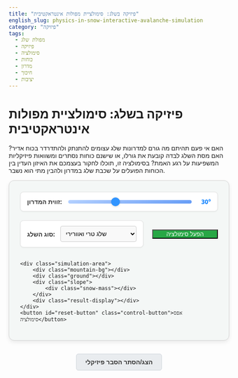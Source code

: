 ```yaml
---
title: "פיזיקה בשלג: סימולציית מפולות אינטראקטיבית"
english_slug: physics-in-snow-interactive-avalanche-simulation
category: "פיזיקה"
tags:
  - מפולת שלג
  - פיזיקה
  - סימולציה
  - כוחות
  - מדרון
  - חיכוך
  - יציבות
---
```

<h1>פיזיקה בשלג: סימולציית מפולות אינטראקטיבית</h1>

<p>האם אי פעם תהיתם מה גורם למדרונות שלג עצומים להתנתק ולהתדרדר בכוח אדיר? האם מסת השלג לבדה קובעת את גורלו, או שישנם כוחות נסתרים ומשוואות פיזיקליות המשפיעות על רגע האמת? בסימולציה זו, תוכלו לחקור בעצמכם את האיזון העדין בין הכוחות הפועלים על שכבת שלג במדרון ולהבין מתי הוא נשבר.</p>

<div class="simulation-container">
    <div class="controls">
        <div class="control-group">
            <label for="angle-slider">זווית המדרון:</label>
            <input type="range" id="angle-slider" min="15" max="55" value="30">
            <span id="angle-value">30°</span>
        </div>
        <div class="control-group">
            <label for="snow-type-select">סוג השלג:</label>
            <select id="snow-type-select">
                <option value="powder">שלג טרי ואוורירי</option>
                <option value="packed">שלג דחוס וישן</option>
                <option value="wet">שלג רטוב וכבד</option>
            </select>
        </div>
        <button id="run-simulation-button">הפעל סימולציה</button>
    </div>

    <div class="simulation-area">
        <div class="mountain-bg"></div>
        <div class="ground"></div>
        <div class="slope">
            <div class="snow-mass"></div>
        </div>
        <div class="result-display"></div>
    </div>
    <button id="reset-button" class="control-button">אפס סימולציה</button>
</div>

<button id="toggle-explanation" class="control-button toggle-explanation-button">הצג/הסתר הסבר פיזיקלי</button>

<div id="explanation" style="display: none;">
    <h2>מאחורי הקלעים: פיזיקה של מפולות שלג</h2>
    <p>מפולות שלג הן דוגמה מרתקת לכשל מכני בקנה מידה גדול, הנשלט על ידי עקרונות פיזיקליים בסיסיים. בבסיסה, מפולת מתרחשת כאשר הכוחות הדוחפים את השלג למטה גוברים על הכוחות המייצבים המחזיקים אותו במקומו.</p>

    <h3>מאזן הכוחות הקריטי</h3>
    <p>חשבו על גוש השלג בסימולציה. שני כוחות עיקריים נאבקים על גורלו:</p>
    <ul>
        <li><strong>כוח הכבידה (מושך למטה):</strong> כוח הכבידה תמיד מושך את המסה כלפי מרכז כדור הארץ. במדרון, כוח זה מתפרק לשני רכיבים: אחד פועל בניצב למדרון (הנורמל) ואחד פועל במקביל למדרון, מושך את השלג כלפי מטה. ככל שהמדרון תלול יותר (זווית גדולה יותר), רכיב הכוח המושך כלפי מטה גדל משמעותית. בסימולציה, אתם שולטים ישירות על עוצמת הכוח הזה דרך שינוי זווית המדרון.</li>
        <li><strong>כוחות התנגדות (מייצבים):</strong> אלו הכוחות הנלחמים בכוח הכבידה ומנסים לשמור על השלג במקומו. הם כוללים בעיקר:
            <ul>
                <li><strong>חיכוך:</strong> ההתנגדות לתנועה בין שכבות השלג לבין עצמן ובין השלג לקרקע שמתחתיו.</li>
                <li><strong>לכידות (קוהזיה):</strong> המידה שבה גבישי השלג "נדבקים" זה לזה.</li>
            </ul>
            סוג השלג משפיע דרמטית על כוחות ההתנגדות. שלג טרי אוורירי פחות דחוס ובעל לכידות נמוכה יחסית, ולכן פחות יציב. שלג ישן או רטוב יכול להיות בעל לכידות גבוהה יותר, אך מים יכולים גם להקטין חיכוך בתנאים מסוימים (בסימולציה, פישטנו זאת כך שסוג השלג משפיע על "גורם ההתנגדות" הכולל).</li>
        </ul>

    <h3>מתי מתרחשת מפולת?</h3>
    <p>מפולת מתחילה כאשר רכיב כוח הכבידה המושך במורד המדרון גובר על סך כוחות ההתנגדות (חיכוך ולכידות). בנקודה זו, המאזן נשבר, ויציבות השלג קורסת. הסימולציה ממחישה את הרגע הקריטי הזה ואת תפקיד זווית המדרון וסוג השלג בקביעתו.</p>

    <h3>מעבר לסימולציה...</h3>
    <p>במציאות, גורמים נוספים רבים משפיעים על סיכון המפולת: עומס שלג חדש על שכבות קודמות, שינויי טמפרטורה המשפיעים על לכידות השלג, נוכחות שכבות חלשות בתוך עומק השלג, רעידות אדמה, ואפילו עומס קטן נקודתי כמו משקל של אדם או בעל חיים. הבנת הפיזיקה הבסיסית המוצגת כאן היא הצעד הראשון להבנת התופעה המורכבת הזו.</p>
</div>

<style>
/* כללי */
.simulation-container {
    font-family: 'Segoe UI', Tahoma, Geneva, Verdana, sans-serif;
    border: 1px solid #d3d3d3; /* גבול עדין */
    padding: 25px;
    margin-bottom: 30px;
    background-color: #f4f7f6; /* רקע בהיר נעים */
    border-radius: 12px; /* פינות מעוגלות יותר */
    box-shadow: 0 4px 10px rgba(0, 0, 0, 0.08); /* צל עדין */
    max-width: 800px; /* רוחב מקסימלי לנוחות קריאה */
    margin-left: auto;
    margin-right: auto;
    position: relative; /* מאפשר מיקום אבסולוטי בתוכו */
}

.controls {
    display: flex;
    flex-wrap: wrap;
    gap: 20px;
    margin-bottom: 30px;
    align-items: center;
    justify-content: center; /* ממורכז */
}

.control-group {
    display: flex;
    align-items: center;
    gap: 12px; /* רווח גדול יותר */
    flex-grow: 1;
    min-width: 220px; /* מינימום רוחב */
    background-color: #ffffff; /* רקע לבן לקבוצה */
    padding: 12px 15px;
    border-radius: 8px;
    border: 1px solid #e0e0e0;
    box-shadow: 0 1px 3px rgba(0, 0, 0, 0.05);
}

.control-group label {
    font-weight: bold;
    color: #333;
    white-space: nowrap; /* למנוע מעבר שורה בתווית */
}

.control-group input[type="range"] {
    flex-grow: 1;
    /* הסתרת סליידר מקורי ועיצוב מחדש (מורכב, נשאיר כרגע ברירת מחדל מעוצבת) */
    -webkit-appearance: none;
    appearance: none;
    height: 8px;
    background: linear-gradient(to right, #a0c4ff, #4285F4); /* צבעים רעננים */
    outline: none;
    opacity: 0.8;
    transition: opacity .2s;
    border-radius: 4px;
}

.control-group input[type="range"]:hover {
    opacity: 1;
}

.control-group input[type="range"]::-webkit-slider-thumb {
    -webkit-appearance: none;
    appearance: none;
    width: 20px;
    height: 20px;
    background: #007bff; /* כחול עז */
    cursor: pointer;
    border-radius: 50%; /* עגול */
    box-shadow: 0 1px 4px rgba(0, 0, 0, 0.2);
}

.control-group input[type="range"]::-moz-range-thumb {
    width: 20px;
    height: 20px;
    background: #007bff;
    cursor: pointer;
    border-radius: 50%;
    box-shadow: 0 1px 4px rgba(0, 0, 0, 0.2);
}

.control-group select {
     flex-grow: 1;
     padding: 8px;
     border-radius: 4px;
     border: 1px solid #ccc;
     background-color: #f9f9f9;
     cursor: pointer;
     font-size: 1em;
}

.control-group span {
    font-weight: bold;
    color: #007bff; /* כחול כמו הכפתור */
    min-width: 30px; /* לוודא שיש מקום למעל 50 מעלות */
    text-align: right;
}

/* כפתורים כלליים */
.control-button {
    padding: 10px 20px;
    font-size: 1em;
    cursor: pointer;
    border: none;
    border-radius: 5px;
    transition: background-color 0.3s ease, transform 0.1s ease;
    font-weight: bold;
    margin-top: 15px; /* רווח מעל הכפתורים התחתונים */
}

#run-simulation-button {
    background-color: #28a745; /* ירוק */
    color: white;
    flex-shrink: 0;
    min-width: 150px; /* רוחב מינימלי */
}

#run-simulation-button:hover {
    background-color: #218838;
    transform: translateY(-1px); /* אפקט הרמה קל */
}

#run-simulation-button:active {
     transform: translateY(0); /* לחיצה */
}

#reset-button {
    display: block; /* שורה חדשה */
    margin: 15px auto 0; /* ממורכז למטה */
    background-color: #ffc107; /* צהוב/כתום */
    color: #333;
}

#reset-button:hover {
     background-color: #e0a800;
     transform: translateY(-1px);
}
#reset-button:active {
     transform: translateY(0);
}

.toggle-explanation-button {
    display: block;
    margin: 20px auto; /* ממורכז מתחת לקונטיינר */
    background-color: #e9ecef; /* אפור בהיר */
    color: #333;
    border: 1px solid #ced4da;
}

.toggle-explanation-button:hover {
     background-color: #dee2e6;
     transform: translateY(-1px);
}
.toggle-explanation-button:active {
     transform: translateY(0);
}

/* אזור הסימולציה הויזואלי */
.simulation-area {
    position: relative;
    width: 100%;
    height: 300px; /* גובה גדול יותר */
    overflow: hidden;
    margin-top: 20px;
    background: linear-gradient(to bottom, #b0e0e6, #e0f6ff); /* שמיים בהירים */
    border-radius: 8px;
    border: 1px solid #a0c0e0;
    box-shadow: inset 0 0 10px rgba(0, 0, 0, 0.1); /* צל פנימי עדין */
}

.mountain-bg {
    position: absolute;
    bottom: 0;
    left: 0;
    width: 100%;
    height: 100%;
    background: url('https://via.placeholder.com/800x300?text=Mountain+Background') no-repeat center bottom; /* תמונה גנרית של הר */
    background-size: cover;
    z-index: 0; /* מתחת לכל השאר */
    opacity: 0.5; /* שקיפות קלה */
    filter: brightness(1.2) grayscale(0.1); /* בהירות קלה וקצת פחות רוויה */
}

.ground {
    position: absolute;
    bottom: 0;
    left: 0;
    width: 100%;
    height: 60px; /* גובה קרקע */
    background: linear-gradient(to bottom, #a0522d, #8b4513); /* גווני חום טבעיים */
    z-index: 1;
}

.slope {
    position: absolute;
    bottom: 60px; /* מעל הקרקע */
    left: -50%; /* מתחיל משמאל מחוץ למסך כדי לאפשר סיבוב רחב */
    width: 200%; /* רחב מספיק לסיבוב */
    height: 400px; /* גבוה מספיק */
    background: linear-gradient(to bottom, #f8f8f8, #ffffff); /* גווני שלג בהירים */
    transform-origin: 50% 100%; /* סובב מהנקודה התחתונה המרכזית (היכן שפוגש את הקרקע) */
    transform: rotate(0deg); /* בסיס סיבוב */
    z-index: 2;
    /* border-bottom: 2px solid #ccc; קו מפגש, פחות נחוץ עם רקע הר */
    box-shadow: inset 0 5px 10px rgba(0,0,0,0.1); /* צל פנימי קטן לדגש מדרון */
}

.snow-mass {
    position: absolute;
    top: 50px; /* התחל מעט למטה מהקצה העליון של המדרון הויזואלי */
    left: 80px; /* התחל משמאל */
    width: 100px; /* גודל גוש השלג */
    height: 60px;
    background-color: #ffffff; /* לבן טהור */
    border-radius: 10px; /* פינות מעוגלות למראה רך יותר */
    box-shadow: 0 3px 8px rgba(0,0,0,0.3); /* צל בולט יותר */
    z-index: 3;
    /* תונטרל באמצעות JS */
    transition: transform 0s ease-out; /* ברירת מחדל: ללא אנימציה */
}

/* אנימציית מפולת */
.snow-mass.slide {
     transition: transform 2s ease-in; /* אנימציה מהירה ואגרסיבית יותר */
     /* ה-transform עצמו נקבע ב-JS */
}

/* אנימציית רעידה */
@keyframes shake {
  0%, 100% { transform: translateX(0); }
  10%, 30%, 50%, 70%, 90% { transform: translateX(-5px); }
  20%, 40%, 60%, 80% { transform: translateX(5px); }
}

.slope.shaking {
    animation: shake 0.5s infinite ease-in-out; /* רעידה מתמשכת קלה */
}

.snow-mass.shaking {
     animation: shake 0.3s infinite ease-in-out; /* רעידה מהירה יותר לגוש השלג */
}


.result-display {
    position: absolute;
    top: 15px;
    right: 15px;
    background-color: rgba(255, 255, 255, 0.95); /* רקע כמעט אטום */
    padding: 12px;
    border-radius: 8px;
    font-weight: bold;
    z-index: 10;
    min-width: 180px; /* רוחב מינימלי */
    text-align: center;
    border: 1px solid #ccc;
    box-shadow: 0 2px 5px rgba(0,0,0,0.1);
    opacity: 0; /* נסתר בהתחלה */
    transition: opacity 0.5s ease-in-out; /* אנימציית הופעה */
}

.result-display.show {
    opacity: 1;
}

.result-display.success {
    color: #28a745; /* ירוק ליציב */
}

.result-display.failure {
    color: #dc3545; /* אדום למפולת */
}


/* הסבר פיזיקלי */
#explanation {
    border: 1px solid #d3d3d3;
    padding: 25px;
    margin-top: 30px;
    background-color: #f9f9f9;
    border-radius: 12px;
    box-shadow: 0 2px 8px rgba(0,0,0,0.06);
    max-width: 800px; /* רוחב מקסימלי */
    margin-left: auto;
    margin-right: auto;
}

#explanation h2, #explanation h3 {
    color: #333;
    margin-bottom: 15px;
    padding-bottom: 5px;
    border-bottom: 1px solid #eee;
}

#explanation h2 {
    text-align: center;
    border-bottom: 2px solid #ddd;
    padding-bottom: 10px;
}

#explanation p {
    line-height: 1.6;
    color: #555;
    margin-bottom: 15px;
}

#explanation ul {
    margin-top: 15px;
    margin-bottom: 15px;
    padding-left: 20px;
    color: #555;
}

#explanation li {
    margin-bottom: 10px;
    line-height: 1.5;
}

#explanation li strong {
    color: #333;
}


</style>

<script>
document.addEventListener('DOMContentLoaded', () => {
    const angleSlider = document.getElementById('angle-slider');
    const angleValueSpan = document.getElementById('angle-value');
    const snowTypeSelect = document.getElementById('snow-type-select');
    const runButton = document.getElementById('run-simulation-button');
    const resetButton = document.getElementById('reset-button'); // הוספת כפתור איפוס
    const slopeDiv = document.querySelector('.slope');
    const snowMassDiv = document.querySelector('.snow-mass');
    const resultDisplay = document.querySelector('.result-display');
    const explanationDiv = document.getElementById('explanation');
    const toggleButton = document.getElementById('toggle-explanation');

    // שמירת מיקום התחלתי של גוש השלג (כדי לאפס אליו)
    const initialSnowMassTop = parseFloat(getComputedStyle(snowMassDiv).top);
    const initialSnowMassLeft = parseFloat(getComputedStyle(snowMassDiv).left);


    // עדכון ויזואלי של המדרון וערך הזווית בעת הזזת הסליידר
    angleSlider.addEventListener('input', () => {
        const angle = angleSlider.value;
        angleValueSpan.textContent = `${angle}°`;
        // סובב את אלמנט המדרון נגד כיוון השעון לפי הערך
        // שימו לב: ה-transform-origin ב-CSS הוא בתחתית המרכז, אז זה נראה כמו הטיית הר
        slopeDiv.style.transform = `rotate(-${angle}deg)`;
        resetSimulation(); // אפס מיקום גוש השלג כשזווית משתנה
    });

    // גורמי התנגדות של סוגי שלג (מודל פשוט)
    // ערכים אלו מייצגים את יכולת ההתנגדות היחסית של סוגי השלג להחלקה.
    // ערך גבוה יותר = התנגדות רבה יותר / פחות סיכוי למפולת בזוויות נמוכות.
    // מבוסס על מקדמי חיכוך פנימי ולכידות.
    const snowResistanceFactors = {
        powder: 0.3, // התנגדות נמוכה (מחליק בקלות יחסית)
        packed: 0.7, // התנגדות בינונית
        wet: 1.0     // התנגדות גבוהה (פחות סביר להתחלה, מפשט את הסימולציה)
    };

    // פונקציית הסימולציה
    const runSimulation = () => {
        // איפוס לפני כל הפעלה כדי להתחיל ממצב נקי
        resetSimulation();

        const angle = parseFloat(angleSlider.value); // זווית במעלות
        const snowType = snowTypeSelect.value;
        const resistanceFactor = snowResistanceFactors[snowType];

        // המרת זווית לרדיאנים לצורך פונקציות טריגונומטריות
        const angleRad = angle * Math.PI / 180;

        // מודל כוחות פשוט:
        // כוח מניע (פועל למטה) פרופורציונלי ל-sin(זווית) - מייצג את רכיב כוח הכבידה במורד המדרון
        const drivingForce = Math.sin(angleRad);

        // כוח מתנגד (פועל מעלה) פרופורציונלי ל-(גורם התנגדות * cos(זווית) + התנגדות בסיסית)
        // cos(זווית) קשור לכוח הנורמלי המשפיע על החיכוך
        // התנגדות בסיסית מייצגת חיכוך התחלתי, לכידות מינימלית וכו'.
        const baseResistance = 0.2; // ערך קטן להתנגדות תמיד קיימת
        const resistingForce = resistanceFactor * Math.cos(angleRad) + baseResistance;

        let resultText = '';
        let avalancheOccurred = false;

        // קביעת אם מתרחשת מפולת (כוח מניע > כוח מתנגד)
        // שימוש בסף טולרנטיות קטן למניעת בעיות נקודה צפה וליצירת רגע "קריטי"
        const tolerance = 0.02;
        if (drivingForce > resistingForce + tolerance) {
            resultText = 'תוצאה: מפולת! ההר לא יציב והשלג התדרדר.';
            resultDisplay.className = 'result-display show failure'; // הוספת קלאסים לתוצאה
            avalancheOccurred = true;
        } else {
            resultText = 'תוצאה: יציב. ההר מחזיק את השלג במקומו.';
            resultDisplay.className = 'result-display show success'; // הוספת קלאסים לתוצאה
            avalancheOccurred = false;
        }

        resultDisplay.textContent = resultText;

        // הפעלת אנימציה אם התרחשה מפולת
        if (avalancheOccurred) {
             // הוספת רעידה קלה לפני הנפילה
             slopeDiv.classList.add('shaking');
             snowMassDiv.classList.add('shaking');

             setTimeout(() => {
                slopeDiv.classList.remove('shaking');
                snowMassDiv.classList.remove('shaking');

                // תרגום גוש השלג במורד המדרון הפיזי
                // אנו מתרגמים ביחס למערכת הצירים של ה-slope div המסתובב.
                // תרגום אופקי (translateX) בתוך הדיב המסתובב נראה כמו החלקה במורד המדרון.
                const slideDistanceX = 600; // מרחק גדול יותר להחלקה ויזואלית
                const slideDistanceY = 0; // כרגע אין תרגום אנכי נוסף במערכת הצירים של הסלופ
                const rotationDuringSlide = 10; // סיבוב קל בזמן ההחלקה (מעלות)

                snowMassDiv.style.transition = 'transform 2s ease-in'; // אנימציה
                // שילוב הטרנספורמציות: התרגום (החלקה) והסיבוב (של השלג עצמו בזמן ההחלקה)
                // שים לב: אם היית רוצה תרגום מחושב לפי הזווית הפיזית ביחס למסך,
                // החישוב היה מסובך יותר ומשלב את הזווית.
                //translateX בתוך הסלופ המסתובב כבר מתרגם "לאורך" המדרון הפיזי.
                snowMassDiv.style.transform = `translateX(${slideDistanceX}px) rotate(${rotationDuringSlide}deg)`;

             }, 600); // זמן לרעידה לפני הנפילה (במילישניות)
        }
    };

    // איפוס מיקום גוש השלג ותצוגת התוצאה
    const resetSimulation = () => {
        // השבתת אנימציה באופן זמני לצורך איפוס מיידי
        snowMassDiv.style.transition = 'none';
        // איפוס מיקום (חזרה למקור)
        // מכיוון שהטרנספורמציה היא טרנסלציה ורוטציה, איפוס הוא ל-none או למיקום ההתחלתי
         snowMassDiv.style.transform = 'translateX(0px) rotate(0deg)'; // איפוס לטרנספורמציית בסיס (אין תרגום או סיבוב)

        // הפעלת "ריפלואו" לדפדפן כדי לוודא שהשינוי ללא טרנזישן יוחל לפני הפעלת הטרנזישן מחדש
        snowMassDiv.offsetHeight;

        // הסרת קלאסי רעידה/החלקה אם קיימים
        slopeDiv.classList.remove('shaking');
        snowMassDiv.classList.remove('shaking', 'slide');

        // הסרת קלאסי תוצאה וטקסט
        resultDisplay.textContent = ''; // ניקוי טקסט תוצאה
        resultDisplay.className = 'result-display'; // איפוס קלאסים (יסתיר את התצוגה עקב opacity: 0;)
    };

    // מאזין לאירוע לחיצה על כפתור ההפעלה
    runButton.addEventListener('click', runSimulation);

    // מאזין לאירוע לחיצה על כפתור האיפוס
    resetButton.addEventListener('click', resetSimulation);


    // מאזין לאירוע לחיצה על כפתור הצג/הסתר הסבר
    toggleButton.addEventListener('click', () => {
        const isHidden = explanationDiv.style.display === 'none';
        explanationDiv.style.display = isHidden ? 'block' : 'none';
        toggleButton.textContent = isHidden ? 'הסתר הסבר פיזיקלי' : 'הצג/הסתר הסבר פיזיקלי';
    });

    // הגדרה ראשונית בעת טעינת העמוד
    angleValueSpan.textContent = `${angleSlider.value}°`;
    // הגדרת סיבוב המדרון ההתחלתי לפי ערך הסליידר
    slopeDiv.style.transform = `rotate(-${angleSlider.value}deg)`;
    resetSimulation(); // וודא שגוש השלג במיקום התחלתי
});
</script>
```